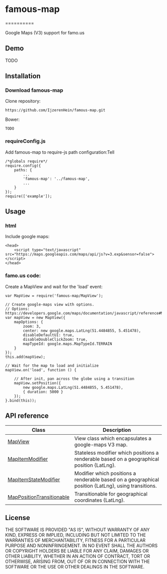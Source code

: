 # famous-map
==========

Google Maps (V3) support for famo.us


## Demo

TODO


## Installation

### Download famous-map

Clone repository:

	https://github.com/IjzerenHein/famous-map.git
	
Bower:

	TODO

### requireConfig.js

Add famous-map to require-js path configuration:Tell 

	/*globals require*/
	require.config({
    	paths: {
    		...
			'famous-map': '../famous-map',
			...
	    }
	});
	require(['example']);
	
## Usage

### html

Include google maps:

    <head>
        <script type="text/javascript" src="https://maps.googleapis.com/maps/api/js?v=3.exp&sensor=false"></script>
    </head>

### famo.us code:

Create a MapView and wait for the 'load' event:

    var MapView = require('famous-map/MapView');

    // Create google-maps view with options.
    // Options: https://developers.google.com/maps/documentation/javascript/reference#MapOptions
    var mapView = new MapView({
    	mapOptions: {
	        zoom: 3,
    	    center: new google.maps.LatLng(51.4484855, 5.451478),
        	disableDefaultUI: true,
	        disableDoubleClickZoom: true,
    	    mapTypeId: google.maps.MapTypeId.TERRAIN
    	}
    });
    this.add(mapView);
    
    // Wait for the map to load and initialize
    mapView.on('load', function () {
    
        // After init, pan across the globe using a transition
        mapView.setPosition({
            new google.maps.LatLng(51.4484855, 5.451478),
            { duration: 5000 }
        });
    }.bind(this));

## API reference

|Class|Description|
|---|---|
|[MapView](docs/MapView.md)|View class which encapsulates a google-maps V3 map.|
|[MapItemModifier](docs/MapItemModifier.md)|Stateless modifier which positions a renderable based on a geographical position {LatLng}.|
|[MapItemStateModifier](docs/MapItemStateModifier.md)|Modifier which positions a renderable based on a geographical position {LatLng}, using transitions.|
|[MapPositionTransitionable](docs/MapPositionTransitionable.md)|Transitionable for geographical coordinates {LatLng}.



## License

THE SOFTWARE IS PROVIDED "AS IS", WITHOUT WARRANTY OF ANY KIND, EXPRESS OR
IMPLIED, INCLUDING BUT NOT LIMITED TO THE WARRANTIES OF MERCHANTABILITY,
FITNESS FOR A PARTICULAR PURPOSE AND NONINFRINGEMENT. IN NO EVENT SHALL THE
AUTHORS OR COPYRIGHT HOLDERS BE LIABLE FOR ANY CLAIM, DAMAGES OR OTHER
LIABILITY, WHETHER IN AN ACTION OF CONTRACT, TORT OR OTHERWISE, ARISING FROM,
OUT OF OR IN CONNECTION WITH THE SOFTWARE OR THE USE OR OTHER DEALINGS IN
THE SOFTWARE.
